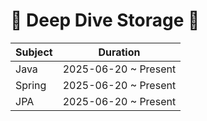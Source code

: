 # 🤿 Deep Dive Storage 🤿

| Subject | Duration               |
|---------|------------------------|
| Java    | 2025-06-20 ~ Present   |
| Spring  | 2025-06-20 ~ Present   |
| JPA     | 2025-06-20 ~ Present   |
